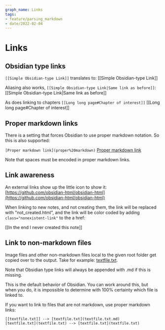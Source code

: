 ```yaml
---
graph_name: Links
tags: 
- feature/parsing_markdown
- date/2022-02-04
---
```


# Links
## Obsidian type links
`[[Simple Obsidian-type Link]]` translates to:
[[Simple Obsidian-type Link]]

Aliasing also works, `[[Simple Obsidian-type Link|Same link as before]]`:
[[Simple Obsidian-type Link|Same link as before]]

As does linking to chapters `[[Long long page#Chapter of interest]]`
[[Long long page#Chapter of interest]]

## Proper markdown links
There is a setting that forces Obsidian to use proper markdown notation. So this is also supported:

`[Proper markdown link](proper%20markdown)`
[Proper markdown link](proper%20markdown.md)
 
 Note that spaces must be encoded in proper markdown links.

## Link awareness
An external links show up the little icon to show it:
[https://github.com/obsidian-html/obsidian-html](https://github.com/obsidian-html/obsidian-html)

When linking to new notes, and not creating them, the link will be replaced with "not_created.html", and the link will be color coded by adding `class="nonexistent-link"` to the a href:

[[In the end I never created this note]]

## Link to non-markdown files
Image files and other non-markdown files local to the given root folder get copied over to the output. Take for example: [textfile.txt](Test%20Pages/textfile.txt).

Note that Obsidian type links will always be appended with .md if this is missing. 

This is the default behavior of Obsidian. You can work around this, but when you do, it is impossible to determine with 100% certainty which file is linked to. 

If you want to link to files that are not markdown, use proper markdown links:
```
[[textfile.txt]] --> [textfile.txt](textfile.txt.md)
[textfile.txt](textfile.txt) --> [textfile.txt](textfile.txt)
```

